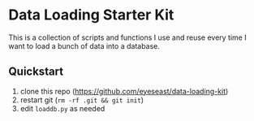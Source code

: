 Data Loading Starter Kit
========================

This is a collection of scripts and functions I use and reuse every time I want to load a bunch of data into a database.

Quickstart
----------

1. clone this repo (https://github.com/eyeseast/data-loading-kit)
2. restart git (`rm -rf .git && git init`)
3. edit `loaddb.py` as needed

